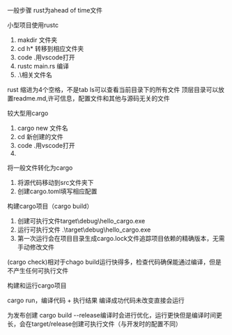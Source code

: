 一般步骤
rust为ahead of time文件

小型项目使用rustc
 1. makdir 文件夹
 2. cd h* 转移到相应文件夹
 3. code .用vscode打开
 4. rustc main.rs 编译
 5. .\相关文件名


rust 缩进为4个空格，不是tab
ls可以查看当前目录下的所有文件
顶层目录可以放置readme.md,许可信息，配置文件和其他与源码无关的文件

较大型用cargo

 1. cargo new 文件名
 2. cd 新创建的文件
 3. code .用vscode打开
 4. 

将一般文件转化为cargo

 1. 将源代码移动到src文件夹下
 2. 创建cargo.toml填写相应配置


构建cargo项目（cargo build）

 1. 创建可执行文件target\debug\hello_cargo.exe
 2. 运行可执行文件 .\target\debug\hello_cargo.exe
 3. 第一次运行会在项目目录生成cargo.lock文件追踪项目依赖的精确版本，无需手动修改文件
 

(cargo check)相对于chago build运行快得多，检查代码确保能通过编译，但是不产生任何可执行文件

构建和运行cargo项目

cargo run，编译代码 + 执行结果
编译成功代码未改变直接会运行

为发布创建
cargo build --release编译时会进行优化，运行更快但是编译时间更长，会在target/release创建可执行文件（与开发时的配置不同）


<!--stackedit_data:
eyJoaXN0b3J5IjpbMTk3MDUzMTMzNiwtODMxMDgwOTQ0LDEzMT
I5NzQ1NTQsLTE5ODc1MDcxODQsMTczMTQxNzc5NF19
-->
